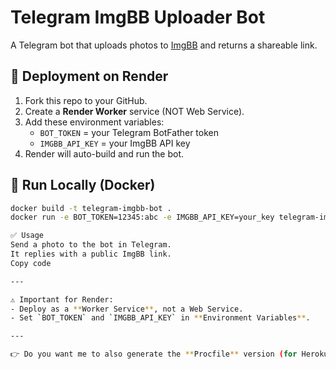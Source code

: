 # Telegram ImgBB Uploader Bot

A Telegram bot that uploads photos to [ImgBB](https://imgbb.com) and returns a shareable link.

## 🚀 Deployment on Render

1. Fork this repo to your GitHub.
2. Create a **Render Worker** service (NOT Web Service).
3. Add these environment variables:
   - `BOT_TOKEN` = your Telegram BotFather token
   - `IMGBB_API_KEY` = your ImgBB API key
4. Render will auto-build and run the bot.

## 🐳 Run Locally (Docker)

```bash
docker build -t telegram-imgbb-bot .
docker run -e BOT_TOKEN=12345:abc -e IMGBB_API_KEY=your_key telegram-imgbb-bot

✅ Usage
Send a photo to the bot in Telegram.
It replies with a public ImgBB link.
Copy code

---

⚠️ Important for Render:  
- Deploy as a **Worker Service**, not a Web Service.  
- Set `BOT_TOKEN` and `IMGBB_API_KEY` in **Environment Variables**.  

---

👉 Do you want me to also generate the **Procfile** version (for Heroku/Koyeb style deployments), or just keep it as **Dockerfile-only** since you’re using Render Worker?